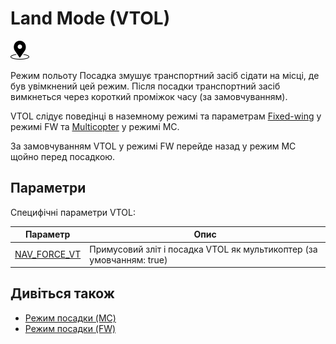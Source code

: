 # Land Mode (VTOL)

<img src="../../assets/site/position_fixed.svg" title="Position estimate required (e.g. GPS)" width="30px" />

Режим польоту Посадка змушує транспортний засіб сідати на місці, де був увімкнений цей режим.
Після посадки транспортний засіб вимкнеться через короткий проміжок часу (за замовчуванням).

VTOL слідує поведінці в наземному режимі та параметрам [Fixed-wing](../flight_modes_fw/land.md) у режимі FW та [Multicopter](../flight_modes_mc/land.md) у режимі MC.

За замовчуванням VTOL у режимі FW перейде назад у режим MC щойно перед посадкою.

## Параметри

Специфічні параметри VTOL:

| Параметр                                                                                                         | Опис                                                                                                    |
| ---------------------------------------------------------------------------------------------------------------- | ------------------------------------------------------------------------------------------------------- |
| [NAV_FORCE_VT](../advanced_config/parameter_reference.md#NAV_FORCE_VT) | Примусовий зліт і посадка VTOL як мультикоптер (за умовчанням: true) |

## Дивіться також

- [Режим посадки (MC)](../flight_modes_mc/land.md)
- [Режим посадки (FW)](../flight_modes_fw/land.md)
